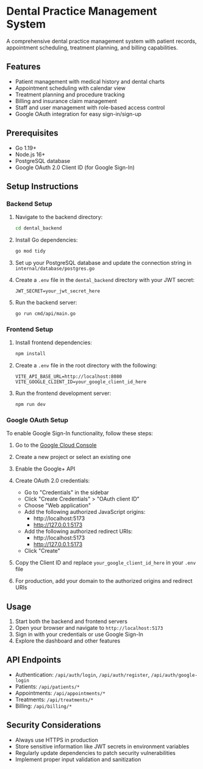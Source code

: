 # Dental Practice Management System

A comprehensive dental practice management system with patient records, appointment scheduling, treatment planning, and billing capabilities.

## Features

- Patient management with medical history and dental charts
- Appointment scheduling with calendar view
- Treatment planning and procedure tracking
- Billing and insurance claim management
- Staff and user management with role-based access control
- Google OAuth integration for easy sign-in/sign-up

## Prerequisites

- Go 1.19+
- Node.js 16+
- PostgreSQL database
- Google OAuth 2.0 Client ID (for Google Sign-In)

## Setup Instructions

### Backend Setup

1. Navigate to the backend directory:
   ```bash
   cd dental_backend
   ```

2. Install Go dependencies:
   ```bash
   go mod tidy
   ```

3. Set up your PostgreSQL database and update the connection string in `internal/database/postgres.go`

4. Create a `.env` file in the `dental_backend` directory with your JWT secret:
   ```
   JWT_SECRET=your_jwt_secret_here
   ```

5. Run the backend server:
   ```bash
   go run cmd/api/main.go
   ```

### Frontend Setup

1. Install frontend dependencies:
   ```bash
   npm install
   ```

2. Create a `.env` file in the root directory with the following:
   ```
   VITE_API_BASE_URL=http://localhost:8080
   VITE_GOOGLE_CLIENT_ID=your_google_client_id_here
   ```

3. Run the frontend development server:
   ```bash
   npm run dev
   ```

### Google OAuth Setup

To enable Google Sign-In functionality, follow these steps:

1. Go to the [Google Cloud Console](https://console.cloud.google.com/)

2. Create a new project or select an existing one

3. Enable the Google+ API

4. Create OAuth 2.0 credentials:
   - Go to "Credentials" in the sidebar
   - Click "Create Credentials" > "OAuth client ID"
   - Choose "Web application"
   - Add the following authorized JavaScript origins:
     - http://localhost:5173
     - http://127.0.0.1:5173
   - Add the following authorized redirect URIs:
     - http://localhost:5173
     - http://127.0.0.1:5173
   - Click "Create"

5. Copy the Client ID and replace `your_google_client_id_here` in your `.env` file

6. For production, add your domain to the authorized origins and redirect URIs

## Usage

1. Start both the backend and frontend servers
2. Open your browser and navigate to `http://localhost:5173`
3. Sign in with your credentials or use Google Sign-In
4. Explore the dashboard and other features

## API Endpoints

- Authentication: `/api/auth/login`, `/api/auth/register`, `/api/auth/google-login`
- Patients: `/api/patients/*`
- Appointments: `/api/appointments/*`
- Treatments: `/api/treatments/*`
- Billing: `/api/billing/*`

## Security Considerations

- Always use HTTPS in production
- Store sensitive information like JWT secrets in environment variables
- Regularly update dependencies to patch security vulnerabilities
- Implement proper input validation and sanitization